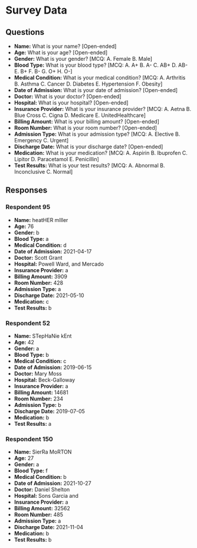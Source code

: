 # Survey Data

## Questions

- **Name:** What is your name? [Open-ended]
- **Age:** What is your age? [Open-ended]
- **Gender:** What is your gender? [MCQ: A. Female B. Male]
- **Blood Type:** What is your blood type? [MCQ: A. A+ B. A- C. AB+ D. AB- E. B+ F. B- G. O+ H. O-]
- **Medical Condition:** What is your medical condition? [MCQ: A. Arthritis B. Asthma C. Cancer D. Diabetes E. Hypertension F. Obesity]
- **Date of Admission:** What is your date of admission? [Open-ended]
- **Doctor:** What is your doctor? [Open-ended]
- **Hospital:** What is your hospital? [Open-ended]
- **Insurance Provider:** What is your insurance provider? [MCQ: A. Aetna B. Blue Cross C. Cigna D. Medicare E. UnitedHealthcare]
- **Billing Amount:** What is your billing amount? [Open-ended]
- **Room Number:** What is your room number? [Open-ended]
- **Admission Type:** What is your admission type? [MCQ: A. Elective B. Emergency C. Urgent]
- **Discharge Date:** What is your discharge date? [Open-ended]
- **Medication:** What is your medication? [MCQ: A. Aspirin B. Ibuprofen C. Lipitor D. Paracetamol E. Penicillin]
- **Test Results:** What is your test results? [MCQ: A. Abnormal B. Inconclusive C. Normal]

## Responses

### Respondent 95

- **Name:** heatHER mIller
- **Age:** 76
- **Gender:** b
- **Blood Type:** a
- **Medical Condition:** d
- **Date of Admission:** 2021-04-17
- **Doctor:** Scott Grant
- **Hospital:** Powell Ward, and Mercado
- **Insurance Provider:** a
- **Billing Amount:** 3909
- **Room Number:** 428
- **Admission Type:** a
- **Discharge Date:** 2021-05-10
- **Medication:** c
- **Test Results:** b

### Respondent 52

- **Name:** STepHaNie kEnt
- **Age:** 42
- **Gender:** a
- **Blood Type:** b
- **Medical Condition:** c
- **Date of Admission:** 2019-06-15
- **Doctor:** Mary Moss
- **Hospital:** Beck-Galloway
- **Insurance Provider:** a
- **Billing Amount:** 14681
- **Room Number:** 234
- **Admission Type:** b
- **Discharge Date:** 2019-07-05
- **Medication:** b
- **Test Results:** a

### Respondent 150

- **Name:** SierRa MoRTON
- **Age:** 27
- **Gender:** a
- **Blood Type:** f
- **Medical Condition:** b
- **Date of Admission:** 2021-10-27
- **Doctor:** Daniel Shelton
- **Hospital:** Sons Garcia and
- **Insurance Provider:** a
- **Billing Amount:** 32562
- **Room Number:** 485
- **Admission Type:** a
- **Discharge Date:** 2021-11-04
- **Medication:** b
- **Test Results:** b

